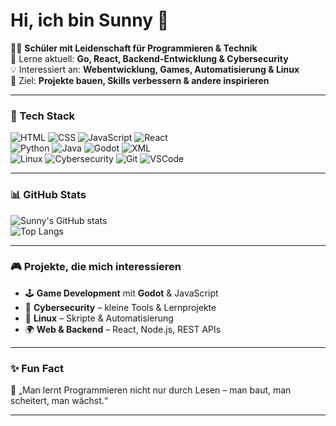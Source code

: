 # Hi, ich bin Sunny 👋  

👨‍💻 **Schüler mit Leidenschaft für Programmieren & Technik**  
🌱 Lerne aktuell: **Go, React, Backend-Entwicklung & Cybersecurity**  
💡 Interessiert an: **Webentwicklung, Games, Automatisierung & Linux**  
🚀 Ziel: **Projekte bauen, Skills verbessern & andere inspirieren**  

---

### 🔧 Tech Stack
![HTML](https://img.shields.io/badge/Code-HTML-orange)
![CSS](https://img.shields.io/badge/Code-CSS-blue)
![JavaScript](https://img.shields.io/badge/Code-JavaScript-yellow)
![React](https://img.shields.io/badge/Framework-React-blueviolet)  
![Python](https://img.shields.io/badge/Code-Python-green)
![Java](https://img.shields.io/badge/Code-Java-red)
![Godot](https://img.shields.io/badge/Game%20Engine-Godot-478CBF)
![XML](https://img.shields.io/badge/Markup-XML-lightgrey)  
![Linux](https://img.shields.io/badge/OS-Linux-black)
![Cybersecurity](https://img.shields.io/badge/Focus-Cybersecurity-critical)
![Git](https://img.shields.io/badge/Tool-Git-black)
![VSCode](https://img.shields.io/badge/Editor-VS%20Code-blue)

---

### 📊 GitHub Stats
![Sunny's GitHub stats](https://github-readme-stats.vercel.app/api?username=KernLu240376&show_icons=true&theme=radical)  
![Top Langs](https://github-readme-stats.vercel.app/api/top-langs/?username=KernLu240376&layout=compact&theme=radical)

---

### 🎮 Projekte, die mich interessieren
- 🕹 **Game Development** mit **Godot** & JavaScript  
- 🔐 **Cybersecurity** – kleine Tools & Lernprojekte  
- 🐧 **Linux** – Skripte & Automatisierung  
- 🌍 **Web & Backend** – React, Node.js, REST APIs  

---

### ✨ Fun Fact
🌌 „Man lernt Programmieren nicht nur durch Lesen – man baut, man scheitert, man wächst.“  

---
